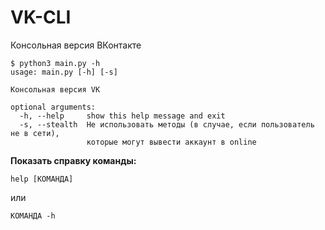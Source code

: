 # VK-CLI
Консольная версия ВКонтакте

```shell
$ python3 main.py -h
usage: main.py [-h] [-s]

Консольная версия VK

optional arguments:
  -h, --help     show this help message and exit
  -s, --stealth  Не использовать методы (в случае, если пользователь не в сети),
                 которые могут вывести аккаунт в online
```

**Показать справку команды:**

`help [КОМАНДА]`

или

`КОМАНДА -h`
